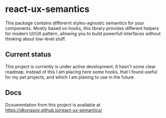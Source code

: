 # react-ux-semantics

This package contains differernt styles-agnostic semantics for your components. Mostly based on hooks, this library provides different helpers for modern UI/UX pattern, allowing you to build powerfull interfaces without thinking about low-level stuff.

## Current status

This project is currently is under active development. It hasn't some clear roadmap, instead of this I am placing here some hooks, that I found useful for my pet projects, and which I am planing to use in the future.

## Docs

Dcouemntation from this project is available at https://dkonasov.github.io/react-ux-semantics/
